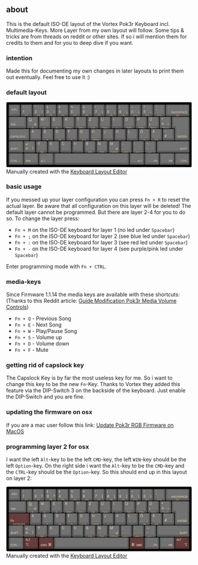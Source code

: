 ## about
This is the default ISO-DE layout of the Vortex Pok3r Keyboard incl. Multimedia-Keys. More Layer from my own layout will follow. Some tips & tricks are from threads on reddit or other sites. If so i will mention them for credits to them and for you to deep dive if you want.

### intention
Made this for documenting my own changes in later layouts to print them out eventually. Feel free to use it :)

### default layout
![Vortex Pok3r ISO-DE Layout Image](https://github.com/ipfpy/Vortex-Pok3r-ISO-DE-Layout/blob/master/vortex-pok3r-iso-de-keyboard-default-layout.jpg)
Manually created with the [Keyboard Layout Editor](http://www.keyboard-layout-editor.com)

### basic usage
If you messed up your layer configuration you can press `Fn + R` to reset the actual layer. Be aware that all configuration on this layer will be deleted! The default layer cannot be programmed. But there are layer 2-4 for you to do so. To change the layer press:
- `Fn + M` on the ISO-DE keyboard for layer 1 (no led under `Spacebar`)
- `Fn + ;` on the ISO-DE keyboard for layer 2 (see blue led under `Spacebar`)
- `Fn + :` on the ISO-DE keyboard for layer 3 (see red led under `Spacebar`)
- `Fn + -` on the ISO-DE keyboard for layer 4 (see purple/pink led under `Spacebar`)

Enter programming mode with `Fn + CTRL`.

### media-keys
Since Firmware 1.1.14 the media keys are available with these shortcuts:
(Thanks to this Reddit article:
[Guide Modification Pok3r Media Volume Controls](https://www.reddit.com/r/MechanicalKeyboards/comments/37j3sx/guide_modification_pok3r_media_volume_controls_hw/))
- `Fn + Q` - Previous Song
- `Fn + E` - Next Song
- `Fn + W` - Play/Pause Song
- `Fn + S` - Volume up
- `Fn + D` - Volume down
- `Fn + F` - Mute

### getting rid of capslock key
The Capslock Key is by far the most useless key for me. So i want to change this key to be the new `Fn`-Key. Thanks to Vortex they added this feature via the DIP-Switch 3 on the backside of the keyboard. Just enable the DIP-Switch and you are fine.

### updating the firmware on osx
If you are a mac user follow this link: [Update Pok3r RGB Firmware on MacOS](http://sonpham.me/posts/update-pok3r-rgb-firmware-on-macos)

### programming layer 2 for osx
I want the left `Alt`-key to be the left `CMD`-key, the left `WIN`-key should be the left `Option`-key. On the right side i want the `Alt`-key to be the `CMD`-key and the `CTRL`-key should be the `Option`-key. So this should end up in this layout on layer 2:

![Vortex Pok3r ISO-DE Layout Image](https://github.com/ipfpy/Vortex-Pok3r-ISO-DE-Layout/blob/master/vortex-pok3r-iso-de-keyboard-layer-2-osx-layout.jpg)
Manually created with the [Keyboard Layout Editor](http://www.keyboard-layout-editor.com)
